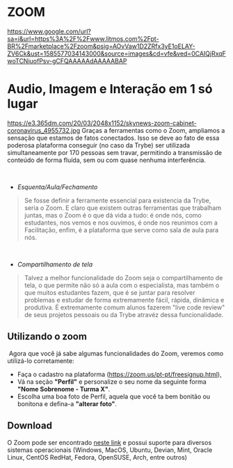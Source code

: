 # ZOOM
https://www.google.com/url?sa=i&url=https%3A%2F%2Fwww.litmos.com%2Fpt-BR%2Fmarketplace%2Fzoom&psig=AOvVaw1D2ZRfx3yE1oELAY-ZV6Ck&ust=1585577034143000&source=images&cd=vfe&ved=0CAIQjRxqFwoTCNiuofPsv-gCFQAAAAAdAAAAABAP

# Audio, Imagem e Interação em 1 só lugar
https://e3.365dm.com/20/03/2048x1152/skynews-zoom-cabinet-coronavirus_4955732.jpg
Graças a ferramentas como o Zoom, ampliamos a sensação que estamos de fatos conectados. Isso se deve ao fato de essa poderosa plataforma conseguir (no caso da Trybe) ser utilizada simultaneamente por 170 pessoas sem travar, permitindo a transmissão de conteúdo de forma fluída, sem ou com quase nenhuma interferência.

​
- *Esquenta/Aula/Fechamento*
> Se fosse definir a ferramente essencial para existencia da Trybe, seria o Zoom. E claro que existem outras ferramentas que trabalham juntas, mas o Zoom é o que dá vida a tudo: é onde nós, como estudantes, nos vemos e nos ouvimos, é onde nos reunimos com a Facilitação, enfim, é a plataforma que serve como sala de aula para nós. 

​
- *Compartilhamento de tela*
> Talvez a melhor funcionalidade do Zoom seja o compartilhamento de tela, o que permite não só a aula com o especialista, mas também o que muitos estudantes fazem, que é se juntar para resolver problemas e estudar de forma extremamente fácil, rápida, dinâmica e produtiva. 
É extremamente comum alunos fazerem "live code review" de seus projetos pessoais ou da Trybe atravéz dessa funcionalidade.
​
## Utilizando o zoom
​
Agora que você já sabe algumas funcionalidades do Zoom, veremos como utilizá-lo corretamente:
- Faça o cadastro na plataforma (https://zoom.us/pt-pt/freesignup.html),
- Vá na seção **"Perfil"** e personalize o seu nome da seguinte forma **"Nome Sobrenome - Turma X"**.
- Escolha uma boa foto de Perfil, aquela que você ta bem bonitão ou bonitona e defina-a **"alterar foto"**.

## Download

O Zoom pode ser encontrado [neste link](https://zoom.us/download) e possui suporte para diversos sistemas operacionais (Windows, MacOS, Ubuntu, Devian, Mint, Oracle Linux, CentOS RedHat, Fedora, OpenSUSE, Arch, entre outros)
